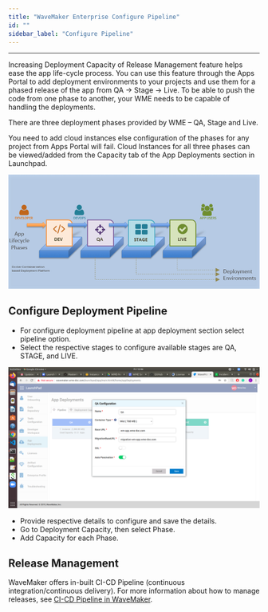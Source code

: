 ```yaml
---
title: "WaveMaker Enterprise Configure Pipeline"
id: ""
sidebar_label: "Configure Pipeline"
---
```

---

Increasing Deployment Capacity of Release Management feature helps ease the app life-cycle process. You can use this feature through the Apps Portal to add deployment environments to your projects and use them for a phased release of the app from QA -> Stage -> Live. To be able to push the code from one phase to another, your WME needs to be capable of handling the deployments.

There are three deployment phases provided by WME – QA, Stage and Live.

You need to add cloud instances else configuration of the phases for any project from Apps Portal will fail. Cloud Instances for all three phases can be viewed/added from the Capacity tab of the App Deployments section in Launchpad.

[![pipeline](/learn/assets/wme-setup/configuring-wme/release_pipeline.png)](/learn/assets/wme-setup/configuring-wme/release_pipeline.png)

## Configure Deployment Pipeline

- For configure deployment pipeline at app deployment section select pipeline option.
- Select the respective stages to configure available stages are QA, STAGE, and LIVE.

[![pipeline configuration](/learn/assets/wme-setup/configuring-wme/pipeline-configuration.png)](/learn/assets/wme-setup/configuring-wme/pipeline-configuration.png)

- Provide respective details to configure and save the details.
- Go to Deployment Capacity, then select Phase.
- Add Capacity for each Phase.

## Release Management

WaveMaker offers in-built CI-CD Pipeline (continuous integration/continuous delivery). For more information about how to manage releases, see [CI-CD Pipeline in WaveMaker](/learn/app-development/deployment/release-management).
